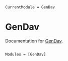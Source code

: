 ```@meta
CurrentModule = GenDav
```

# GenDav

Documentation for [GenDav](https://github.com/spneville/GenDav.jl).

```@index
```

```@autodocs
Modules = [GenDav]
```
